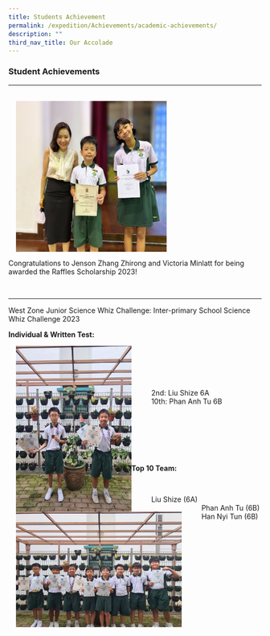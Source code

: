 ```yaml
---
title: Students Achievement
permalink: /expedition/Achievements/academic-achievements/
description: ""
third_nav_title: Our Accolade
---
```

### Student Achievements
***
<br>
<img src="/images/Expedition/raffles%20scholarship%202023.jpg" style="width:300px;height:300px;margin-left:15px;" align="top"> 

Congratulations to Jenson Zhang Zhirong and Victoria Minlatt for being awarded the Raffles Scholarship 2023!

<br>

***
West Zone Junior Science Whiz Challenge: Inter-primary School Science Whiz Challenge 2023  




**Individual &amp; Written Test:**

<img src="/images/Expedition/science%20whiz%20challenge%20-%20individual.jpeg" style="width:230px;height:330px;margin-left:15px;" align="left"> 



<br>
<br>
<br>
<br>
<br>
&nbsp;&nbsp;&nbsp;&nbsp;&nbsp;&nbsp;&nbsp;&nbsp;&nbsp;&nbsp;2nd: Liu Shize 6A <br>
&nbsp;&nbsp;&nbsp;&nbsp;&nbsp;&nbsp;&nbsp;&nbsp;&nbsp;&nbsp;10th: Phan Anh Tu 6B<br>


<br>
<br>
<br>
<br>
<br>
<br>

**Top 10 Team:**<br>

<img src="/images/Expedition/whiz%20challenge.jpeg" style="width:330px;height:230px;margin-left:15px;" align="left"> 



<br>


&nbsp;&nbsp;&nbsp;&nbsp;&nbsp;&nbsp;&nbsp;&nbsp;&nbsp;&nbsp;Liu Shize&nbsp;(6A)<br>
&nbsp;&nbsp;&nbsp;&nbsp;&nbsp;&nbsp;&nbsp;&nbsp;&nbsp;&nbsp;Phan Anh Tu (6B)<br>
&nbsp;&nbsp;&nbsp;&nbsp;&nbsp;&nbsp;&nbsp;&nbsp;&nbsp;&nbsp;Han Nyi Tun (6B)<br>